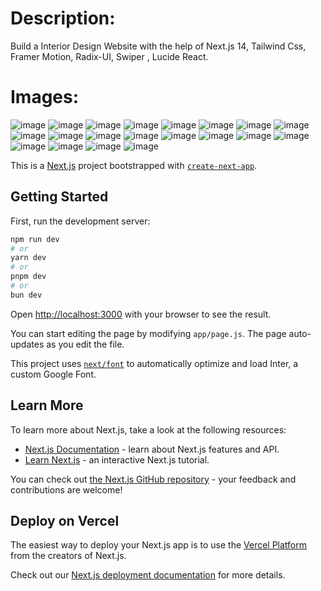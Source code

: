 # Description:

Build a Interior Design Website with the help of Next.js 14, Tailwind Css, Framer Motion, Radix-UI, Swiper , Lucide React.


# Images:

![image](https://github.com/adarsh206/interior-design/assets/76390366/3bb4669a-3824-4f0c-acc9-96ceb53de8a7)
![image](https://github.com/adarsh206/interior-design/assets/76390366/b91f3a74-007f-40e4-b7fd-299e612226b4)
![image](https://github.com/adarsh206/interior-design/assets/76390366/1399a74c-fcb4-4275-bbee-b68c5b3349c2)
![image](https://github.com/adarsh206/interior-design/assets/76390366/faf75d9f-aa39-43ba-a4a2-239444478951)
![image](https://github.com/adarsh206/interior-design/assets/76390366/5d954ce8-7690-42a5-abab-7aa897fa1020)
![image](https://github.com/adarsh206/interior-design/assets/76390366/3bc326cb-eb12-46c4-8f58-a566be715e40)
![image](https://github.com/adarsh206/interior-design/assets/76390366/f82c8865-75e6-4b21-a356-a7cee164efd4)
![image](https://github.com/adarsh206/interior-design/assets/76390366/31b07e34-2920-4ff5-834a-4881912ac2df)
![image](https://github.com/adarsh206/interior-design/assets/76390366/5b7573ca-8169-4c41-b2b6-4f04e9832183)
![image](https://github.com/adarsh206/interior-design/assets/76390366/4156dda4-e307-4036-8388-0a1428058cbf)
![image](https://github.com/adarsh206/interior-design/assets/76390366/ad09097c-dfdf-4722-b6d0-174442fb1a2e)
![image](https://github.com/adarsh206/interior-design/assets/76390366/68cb0c25-8aa6-408a-bb59-ca34eaec6d02)
![image](https://github.com/adarsh206/interior-design/assets/76390366/128ea5d1-17b5-4ea6-9ef5-d5eae270cb0c)
![image](https://github.com/adarsh206/interior-design/assets/76390366/881e8386-101f-4d0f-84c4-6c988ed9784a)
![image](https://github.com/adarsh206/interior-design/assets/76390366/b9ac052f-ef79-4fce-9df3-63fe3df4a7b0)
![image](https://github.com/adarsh206/interior-design/assets/76390366/7b75adef-4e46-4d81-869d-63a7f9f3e2cd)
![image](https://github.com/adarsh206/interior-design/assets/76390366/88a71703-082f-4e2c-9233-293e95d13ae8)
![image](https://github.com/adarsh206/interior-design/assets/76390366/67247211-1d0b-4666-b62f-3a6a77078926)
![image](https://github.com/adarsh206/interior-design/assets/76390366/52512805-8ae9-44cb-9768-18ab43598275)
![image](https://github.com/adarsh206/interior-design/assets/76390366/f4d9342e-d70c-44b9-84ba-273cc075c38b)














This is a [Next.js](https://nextjs.org/) project bootstrapped with [`create-next-app`](https://github.com/vercel/next.js/tree/canary/packages/create-next-app).

## Getting Started

First, run the development server:

```bash
npm run dev
# or
yarn dev
# or
pnpm dev
# or
bun dev
```

Open [http://localhost:3000](http://localhost:3000) with your browser to see the result.

You can start editing the page by modifying `app/page.js`. The page auto-updates as you edit the file.

This project uses [`next/font`](https://nextjs.org/docs/basic-features/font-optimization) to automatically optimize and load Inter, a custom Google Font.

## Learn More

To learn more about Next.js, take a look at the following resources:

- [Next.js Documentation](https://nextjs.org/docs) - learn about Next.js features and API.
- [Learn Next.js](https://nextjs.org/learn) - an interactive Next.js tutorial.

You can check out [the Next.js GitHub repository](https://github.com/vercel/next.js/) - your feedback and contributions are welcome!

## Deploy on Vercel

The easiest way to deploy your Next.js app is to use the [Vercel Platform](https://vercel.com/new?utm_medium=default-template&filter=next.js&utm_source=create-next-app&utm_campaign=create-next-app-readme) from the creators of Next.js.

Check out our [Next.js deployment documentation](https://nextjs.org/docs/deployment) for more details.
